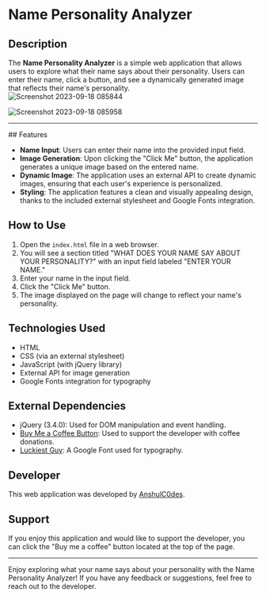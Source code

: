# Name Personality Analyzer

## Description

The **Name Personality Analyzer** is a simple web application that allows users to explore what their name says about their personality. Users can enter their name, click a button, and see a dynamically generated image that reflects their name's personality.
<br>
![Screenshot 2023-09-18 085844](https://github.com/anshul-132002/Personality__Character-API-/assets/128448038/36b1bd1d-a72a-4cb6-aa9a-132c94abd3da)

![Screenshot 2023-09-18 085958](https://github.com/anshul-132002/Personality__Character-API-/assets/128448038/7c6043ce-99e1-4a74-9c10-92b5a9e97073)

<hr>
## Features

- **Name Input**: Users can enter their name into the provided input field.
- **Image Generation**: Upon clicking the "Click Me" button, the application generates a unique image based on the entered name.
- **Dynamic Image**: The application uses an external API to create dynamic images, ensuring that each user's experience is personalized.
- **Styling**: The application features a clean and visually appealing design, thanks to the included external stylesheet and Google Fonts integration.

## How to Use

1. Open the `index.html` file in a web browser.
2. You will see a section titled "WHAT DOES YOUR NAME SAY ABOUT YOUR PERSONALITY?" with an input field labeled "ENTER YOUR NAME."
3. Enter your name in the input field.
4. Click the "Click Me" button.
5. The image displayed on the page will change to reflect your name's personality.

## Technologies Used

- HTML
- CSS (via an external stylesheet)
- JavaScript (with jQuery library)
- External API for image generation
- Google Fonts integration for typography

## External Dependencies

- jQuery (3.4.0): Used for DOM manipulation and event handling.
- [Buy Me a Coffee Button](https://cdnjs.buymeacoffee.com/1.0.0/button.prod.min.js): Used to support the developer with coffee donations.
- [Luckiest Guy](https://fonts.googleapis.com/css?family=Luckiest+Guy): A Google Font used for typography.

## Developer

This web application was developed by [AnshulC0des](https://github.com/anshulcodes).

## Support

If you enjoy this application and would like to support the developer, you can click the "Buy me a coffee" button located at the top of the page.

---

Enjoy exploring what your name says about your personality with the Name Personality Analyzer! If you have any feedback or suggestions, feel free to reach out to the developer.



